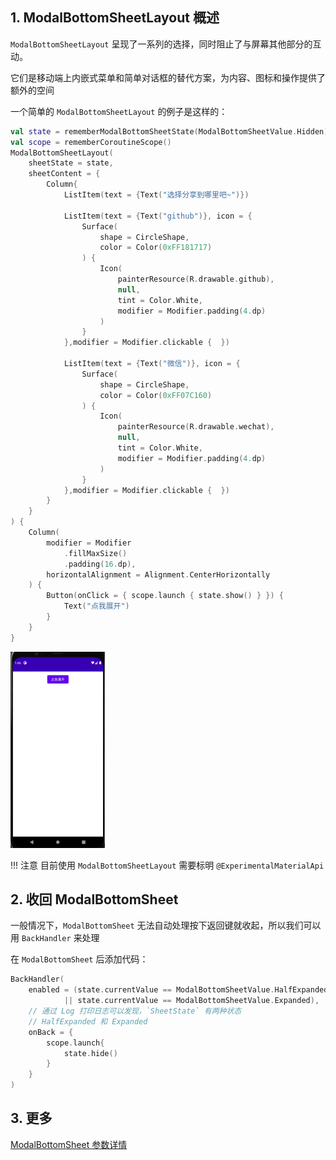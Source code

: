 
## 1. ModalBottomSheetLayout 概述

`ModalBottomSheetLayout` 呈现了一系列的选择，同时阻止了与屏幕其他部分的互动。

它们是移动端上内嵌式菜单和简单对话框的替代方案，为内容、图标和操作提供了额外的空间

一个简单的 `ModalBottomSheetLayout` 的例子是这样的：

``` kotlin
val state = rememberModalBottomSheetState(ModalBottomSheetValue.Hidden)
val scope = rememberCoroutineScope()
ModalBottomSheetLayout(
    sheetState = state,
    sheetContent = {
        Column{
            ListItem(text = {Text("选择分享到哪里吧~")})

            ListItem(text = {Text("github")}, icon = {
                Surface(
                    shape = CircleShape,
                    color = Color(0xFF181717)
                ) {
                    Icon(
                        painterResource(R.drawable.github),
                        null,
                        tint = Color.White,
                        modifier = Modifier.padding(4.dp)
                    )
                }
            },modifier = Modifier.clickable {  })

            ListItem(text = {Text("微信")}, icon = {
                Surface(
                    shape = CircleShape,
                    color = Color(0xFF07C160)
                ) {
                    Icon(
                        painterResource(R.drawable.wechat),
                        null,
                        tint = Color.White,
                        modifier = Modifier.padding(4.dp)
                    )
                }
            },modifier = Modifier.clickable {  })
        }
    }
) {
    Column(
        modifier = Modifier
            .fillMaxSize()
            .padding(16.dp),
        horizontalAlignment = Alignment.CenterHorizontally
    ) {
        Button(onClick = { scope.launch { state.show() } }) {
            Text("点我展开")
        }
    }
}
```



<img src = "../../assets/layout/modalbottomsheetlayout/demo.gif" width = "30%" height = "30%">

!!! 注意
    目前使用 `ModalBottomSheetLayout` 需要标明 `@ExperimentalMaterialApi`


## 2. 收回 ModalBottomSheet

一般情况下，`ModalBottomSheet` 无法自动处理按下返回键就收起，所以我们可以用 `BackHandler` 来处理

在 `ModalBottomSheet` 后添加代码：

``` kotlin
BackHandler(
    enabled = (state.currentValue == ModalBottomSheetValue.HalfExpanded
            || state.currentValue == ModalBottomSheetValue.Expanded),
    // 通过 Log 打印日志可以发现，`SheetState` 有两种状态
    // HalfExpanded 和 Expanded
    onBack = {
        scope.launch{
            state.hide()
        }
    }
)
```


## 3. 更多

[ModalBottomSheet 参数详情](https://developer.android.com/reference/kotlin/androidx/compose/material/package-summary#ModalBottomSheetLayout(kotlin.Function1,androidx.compose.ui.Modifier,androidx.compose.material.ModalBottomSheetState,androidx.compose.ui.graphics.Shape,androidx.compose.ui.unit.Dp,androidx.compose.ui.graphics.Color,androidx.compose.ui.graphics.Color,androidx.compose.ui.graphics.Color,kotlin.Function0))